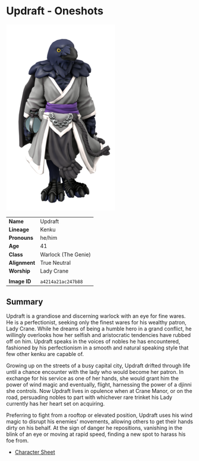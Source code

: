 # Updraft - Oneshots

<img src="https://raw.githubusercontent.com/jesskelsall/astarus-images/main/characters/portraits/a4214a21ac247b88.png" height="500" />

|||
| --- | --- |
| **Name** | Updraft |
| **Lineage** | Kenku |
| **Pronouns** | he/him |
| **Age** | 41 |
| **Class** | Warlock (The Genie) |
| **Alignment** | True Neutral |
| **Worship** | Lady Crane |
|||
| **Image ID** | `a4214a21ac247b88` |

## Summary

Updraft is a grandiose and discerning warlock with an eye for fine wares. He is a perfectionist, seeking only the finest wares for his wealthy patron, Lady Crane. While he dreams of being a humble hero in a grand conflict, he willingly overlooks how her selfish and aristocratic tendencies have rubbed off on him. Updraft speaks in the voices of nobles he has encountered, fashioned by his perfectionism in a smooth and natural speaking style that few other kenku are capable of.

Growing up on the streets of a busy capital city, Updraft drifted through life until a chance encounter with the lady who would become her patron. In exchange for his service as one of her hands, she would grant him the power of wind magic and eventually, flight, harnessing the power of a djinni she controls. Now Updraft lives in opulence when at Crane Manor, or on the road, persuading nobles to part with whichever rare trinket his Lady currently has her heart set on acquiring.

Preferring to fight from a rooftop or elevated position, Updraft uses his wind magic to disrupt his enemies' movements, allowing others to get their hands dirty on his behalf. At the sign of danger he repositions, vanishing in the blink of an eye or moving at rapid speed, finding a new spot to harass his foe from.

- [Character Sheet](https://www.dndbeyond.com/characters/63570277)

